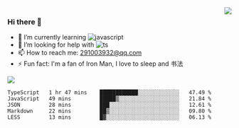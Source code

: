 <img align='right' src='https://github-readme-stats.vercel.app/api?username=niaogege&show_icons=true&theme=radical'/>

### Hi there 👋

- 🌱 I’m currently learning ![javascript](https://img.shields.io/badge/javacript-learn-orange)
- 🤔 I’m looking for help with ![ts](https://img.shields.io/badge/ts-learn-yellow)
- 📫 How to reach me: 291003932@qq.com
- ⚡ Fun fact:  I'm a fan of Iron Man, I love to sleep and 书法

![](https://github-readme-stats.vercel.app/api/top-langs/?username=niaogege&layout=compact)

<!--START_SECTION:waka-->
```text
TypeScript   1 hr 47 mins    ████████████░░░░░░░░░░░░░   47.49 % 
JavaScript   49 mins         █████▒░░░░░░░░░░░░░░░░░░░   21.84 % 
JSON         28 mins         ███░░░░░░░░░░░░░░░░░░░░░░   12.61 % 
Markdown     22 mins         ██▒░░░░░░░░░░░░░░░░░░░░░░   09.80 % 
LESS         13 mins         █▓░░░░░░░░░░░░░░░░░░░░░░░   06.13 % 
```
<!--END_SECTION:waka-->
